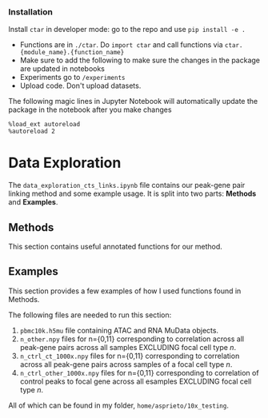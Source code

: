 ### Installation
Install `ctar` in developer mode: go to the repo and use `pip install -e .`
- Functions are in `./ctar`. Do `import ctar` and call functions via `ctar.{module_name}.{function_name}`
- Make sure to add the following to make sure the changes in the package are updated in notebooks
- Experiments go to `/experiments`
- Upload code. Don't upload datasets.

The following magic lines in Jupyter Notebook will automatically update the package in the notebook after you make changes
```
%load_ext autoreload
%autoreload 2
```

# Data Exploration

The `data_exploration_cts_links.ipynb` file contains our peak-gene pair linking method and some example usage. It is split into two parts: **Methods** and **Examples**.

## Methods

This section contains useful annotated functions for our method.

## Examples

This section provides a few examples of how I used  functions found in Methods.

The following files are needed to run this section:

1. `pbmc10k.h5mu` file containing ATAC and RNA MuData objects.
2. `n_other.npy` files for n={0,11} corresponding to correlation across all peak-gene pairs across all samples EXCLUDING focal cell type *n*.
3. `n_ctrl_ct_1000x.npy` files for n={0,11} corresponding to correlation across all peak-gene pairs across samples of a focal cell type *n*.
4. `n_ctrl_other_1000x.npy` files for n={0,11} corresponding to correlation of control peaks to focal gene across all esamples EXCLUDING focal cell type *n*.

All of which can be found in my folder, `home/asprieto/10x_testing`.
